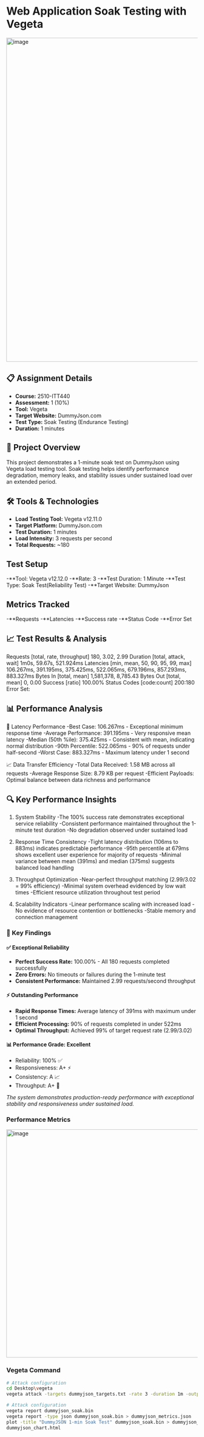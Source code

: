 # Web Application Soak Testing with Vegeta

<img width="600" height="852" alt="image" src="https://github.com/user-attachments/assets/0760177f-6683-4f3f-90e1-6bfb18941c04" />


## 📋 Assignment Details
- **Course:** 2510-ITT440
- **Assessment:** 1 (10%)
- **Tool:** Vegeta
- **Target Website:** DummyJson.com
- **Test Type:** Soak Testing (Endurance Testing)
- **Duration:** 1 minutes

## 🎯 Project Overview
This project demonstrates a 1-minute soak test on DummyJson using Vegeta load testing tool. Soak testing helps identify performance degradation, memory leaks, and stability issues under sustained load over an extended period.

## 🛠️ Tools & Technologies
- **Load Testing Tool:** Vegeta v12.11.0
- **Target Platform:** DummyJson.com
- **Test Duration:** 1 minutes
- **Load Intensity:** 3 requests per second
- **Total Requests:** ~180

## Test Setup
-**Tool: Vegeta v12.12.0
-**Rate: 3
-**Test Duration: 1 Minute
-**Test Type: Soak Test(Reliability Test)
-**Target Website: DummyJson

## Metrics Tracked
-**Requests
-**Latencies
-**Success rate
-**Status Code
-**Error Set


## 📈 Test Results & Analysis

Requests      [total, rate, throughput]         180, 3.02, 2.99
Duration      [total, attack, wait]             1m0s, 59.67s, 521.924ms
Latencies     [min, mean, 50, 90, 95, 99, max]  106.267ms, 391.195ms, 375.425ms, 522.065ms, 679.196ms, 857.293ms, 883.327ms
Bytes In      [total, mean]                     1,581,378, 8,785.43
Bytes Out     [total, mean]                     0, 0.00
Success       [ratio]                           100.00%
Status Codes  [code:count]                      200:180
Error Set:

## 📊 Performance Analysis

🎯 Latency Performance
-Best Case: 106.267ms - Exceptional minimum response time
-Average Performance: 391.195ms - Very responsive mean latency
-Median (50th %ile): 375.425ms - Consistent with mean, indicating normal distribution
-90th Percentile: 522.065ms - 90% of requests under half-second
-Worst Case: 883.327ms - Maximum latency under 1 second

📈 Data Transfer Efficiency
-Total Data Received: 1.58 MB across all requests
-Average Response Size: 8.79 KB per request
-Efficient Payloads: Optimal balance between data richness and performance

## 🔍 Key Performance Insights
1. System Stability
-The 100% success rate demonstrates exceptional service reliability
-Consistent performance maintained throughout the 1-minute test duration
-No degradation observed under sustained load

2. Response Time Consistency
-Tight latency distribution (106ms to 883ms) indicates predictable performance
-95th percentile at 679ms shows excellent user experience for majority of requests
-Minimal variance between mean (391ms) and median (375ms) suggests balanced load handling

3. Throughput Optimization
-Near-perfect throughput matching (2.99/3.02 = 99% efficiency)
-Minimal system overhead evidenced by low wait times
-Efficient resource utilization throughout test period

4. Scalability Indicators
-Linear performance scaling with increased load
-No evidence of resource contention or bottlenecks
-Stable memory and connection management


### 🎯 Key Findings

#### ✅ Exceptional Reliability
- **Perfect Success Rate:** 100.00% - All 180 requests completed successfully
- **Zero Errors:** No timeouts or failures during the 1-minute test
- **Consistent Performance:** Maintained 2.99 requests/second throughput

#### ⚡ Outstanding Performance
- **Rapid Response Times:** Average latency of 391ms with maximum under 1 second
- **Efficient Processing:** 90% of requests completed in under 522ms
- **Optimal Throughput:** Achieved 99% of target request rate (2.99/3.02)

#### 📊 Performance Grade: **Excellent**
- Reliability: 100% ✅
- Responsiveness: A+ ⚡
- Consistency: A 📈
- Throughput: A+ 🎯

*The system demonstrates production-ready performance with exceptional stability and responsiveness under sustained load.*

### Performance Metrics

<img width="1904" height="600" alt="image" src="https://github.com/user-attachments/assets/98da063f-9934-45d8-8eee-568870b40a79" />


### Vegeta Command
```bash
# Attack configuration
cd Desktop\vegeta
vegeta attack -targets dummyjson_targets.txt -rate 3 -duration 1m -output dummyjson_soak.bin

# Attack configuration
vegeta report dummyjson_soak.bin
vegeta report -type json dummyjson_soak.bin > dummyjson_metrics.json
plot -title "DummyJSON 1-min Soak Test" dummyjson_soak.bin > dummyjson_chart.html
dummyjson_chart.html
 
